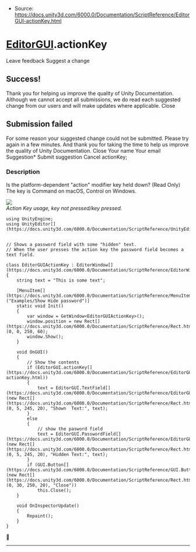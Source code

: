* Source: https://docs.unity3d.com/6000.0/Documentation/ScriptReference/EditorGUI-actionKey.html

#  [EditorGUI](https://docs.unity3d.com/6000.0/Documentation/ScriptReference/EditorGUI.html).actionKey
Leave feedback
Suggest a change
## Success!
Thank you for helping us improve the quality of Unity Documentation. Although we cannot accept all submissions, we do read each suggested change from our users and will make updates where applicable.
Close
## Submission failed
For some reason your suggested change could not be submitted. Please <a>try again</a> in a few minutes. And thank you for taking the time to help us improve the quality of Unity Documentation.
Close
Your name Your email Suggestion* Submit suggestion
Cancel
actionKey; 
### Description
Is the platform-dependent "action" modifier key held down? (Read Only)
The key is Command on macOS, Control on Windows.  
  
![](https://docs.unity3d.com/6000.0/Documentation/StaticFiles/ScriptRefImages/EditorGUIActionKey.png)  
_Action Key usage, key not pressed/key pressed._
```
using UnityEngine;
using UnityEditor[](https://docs.unity3d.com/6000.0/Documentation/ScriptReference/UnityEditor.html);  
  

// Shows a password field with some "hidden" text.
// When the user presses the action key the password field becomes a text field.  
  
class EditorGUIActionKey : EditorWindow[](https://docs.unity3d.com/6000.0/Documentation/ScriptReference/EditorWindow.html)
{
    string text = "This is some text";  
  
    [MenuItem[](https://docs.unity3d.com/6000.0/Documentation/ScriptReference/MenuItem.html)("Examples/Show Hide password")]
    static void Init()
    {
        var window = GetWindow<EditorGUIActionKey>();
        window.position = new Rect[](https://docs.unity3d.com/6000.0/Documentation/ScriptReference/Rect.html)(0, 0, 250, 60);
        window.Show();
    }  
  
    void OnGUI()
    {
        // Show the contents
        if (EditorGUI.actionKey[](https://docs.unity3d.com/6000.0/Documentation/ScriptReference/EditorGUI-actionKey.html))
        {
            text = EditorGUI.TextField[](https://docs.unity3d.com/6000.0/Documentation/ScriptReference/EditorGUI.TextField.html)(new Rect[](https://docs.unity3d.com/6000.0/Documentation/ScriptReference/Rect.html)(0, 5, 245, 20), "Shown  Text:", text);
        }
        else
        {
            // show the pasword field
            text = EditorGUI.PasswordField[](https://docs.unity3d.com/6000.0/Documentation/ScriptReference/EditorGUI.PasswordField.html)(new Rect[](https://docs.unity3d.com/6000.0/Documentation/ScriptReference/Rect.html)(0, 5, 245, 20), "Hidden Text:", text);
        }
        if (GUI.Button[](https://docs.unity3d.com/6000.0/Documentation/ScriptReference/GUI.Button.html)(new Rect[](https://docs.unity3d.com/6000.0/Documentation/ScriptReference/Rect.html)(0, 30, 250, 20), "Close"))
            this.Close();
    }  
  
    void OnInspectorUpdate()
    {
        Repaint();
    }
}

```

* * *
